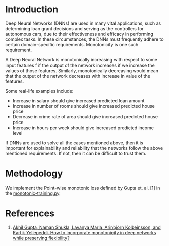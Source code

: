 # Introduction

Deep Neural Networks (DNNs) are used in many vital applications, such as determining loan grant decisions and serving as the controllers for autonomous cars, due to their effectiveness and efficacy in performing complex tasks. In these circumstances, the DNNs must frequently adhere to certain domain-specific requirements. Monotonicity is one such requirement.

A Deep Neural Network is monotonically increasing with respect to some input features f if the output of the network increases if we increase the values of those features. Similarly, monotonically decreasing would mean that the output of the network decreases with increase in value of the features.

Some real-life examples include:

- Increase in salary should give increased predicted loan amount
- Increase in number of rooms should give increased predicted house price
- Decrease in crime rate of area should give increased predicted house price
- Increase in hours per week should give increased predicted income level

If DNNs are used to solve all the cases mentioned above, then it is important for explainability and reliability that the networks follow the above mentioned requirements. If not, then it can be difficult to trust them.

# Methodology

We implement the Point-wise monotonic loss defined by Gupta et. al. [1] in the [monotonic-training.py](src/monotonic-training.py).

# References

1. [Akhil Gupta, Naman Shukla, Lavanya Marla, Arinbjörn Kolbeinsson, and Kartik Yellepeddi.
How to incorporate monotonicity in deep networks while preserving flexibility?](https://arxiv.org/abs/1909.10662)

